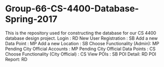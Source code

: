 # Group-66-CS-4400-Database-Spring-2017
This is the repository used for constructing the database for our CS 4400 database design project.
Login : RD
New User Registration : SB
Add a new Data Point : MP
Add a new Location : SB
Choose Functionality (Admin): MP
Pending City Official Accounts : MP
Pending City Official Data Points : CS
Choose Functionality (City Official) : CS
View POIs : SB
POI Detail: RD
POI Report: RD
